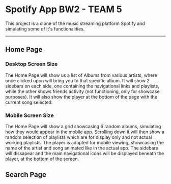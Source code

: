 # Spotify App BW2 - TEAM 5
This project is a clone of the music streaming platform Spotify and simulating some of it's functionalities.
***
## Home Page
### Desktop Screen Size
The Home Page will show us a list of Albums from various artists, where once clicked upon will bring you to that specific album. It will show 2 sidebars on each side, one containing the navigational links and playlists, while the other shows friends activity (not functioning, only for showcase purposes). It will also show the player at the bottom of the page with the current song selected. 
### Mobile Screen Size
The Home Page will show a grid showcasing 6 random albums, simulating how they would appear in the mobile app. Scrolling down it will then show a random selection of playlists which are for display only and not actual working playlists. The player is adapted for mobile viewing, showcasing the name of the artist and song animated like in the actual app. The sidebars will dissapear and the main navigational icons will be displayed beneath the player, at the bottom of the screen.
## Search Page
